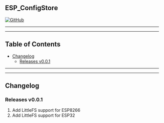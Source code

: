 ## ESP_ConfigStore

[![GitHub](https://img.shields.io/github/license/mashape/apistatus.svg)](https://github.com/Tost69/ESP_ConfigStore/blob/master/LICENSE)

---
---

## Table of Contents

* [Changelog](#changelog)
  * [Releases v0.0.1](#releases-v001)
 
---
---

## Changelog

### Releases v0.0.1

1. Add LittleFS support for ESP8266
2. Add LittleFS support for ESP32
